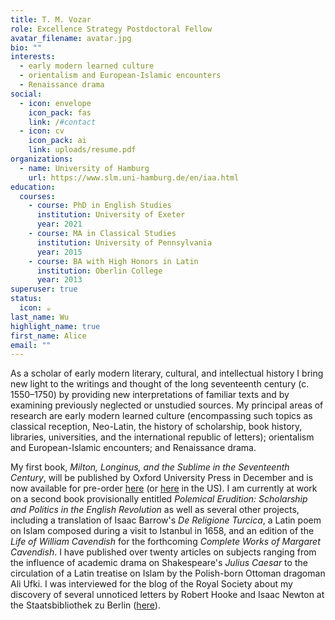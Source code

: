 ```yaml
---
title: T. M. Vozar
role: Excellence Strategy Postdoctoral Fellow
avatar_filename: avatar.jpg
bio: ""
interests:
  - early modern learned culture
  - orientalism and European-Islamic encounters
  - Renaissance drama
social:
  - icon: envelope
    icon_pack: fas
    link: /#contact
  - icon: cv
    icon_pack: ai
    link: uploads/resume.pdf
organizations:
  - name: University of Hamburg
    url: https://www.slm.uni-hamburg.de/en/iaa.html
education:
  courses:
    - course: PhD in English Studies
      institution: University of Exeter
      year: 2021
    - course: MA in Classical Studies
      institution: University of Pennsylvania
      year: 2015
    - course: BA with High Honors in Latin
      institution: Oberlin College
      year: 2013
superuser: true
status:
  icon: ☕️
last_name: Wu
highlight_name: true
first_name: Alice
email: ""
---
```

As a scholar of early modern literary, cultural, and intellectual history I bring new light to the writings and thought of the long seventeenth century (c. 1550–1750) by providing new interpretations of familiar texts and by examining previously neglected or unstudied sources. My principal areas of research are early modern learned culture (encompassing such topics as classical reception, Neo-Latin, the history of scholarship, book history, libraries, universities, and the international republic of letters); orientalism and European-Islamic encounters; and Renaissance drama.

My first book, *Milton, Longinus, and the Sublime in the Seventeenth Century*, will be published by Oxford University Press in December and is now available for pre-order [here](https://global.oup.com/academic/product/milton-longinus-and-the-sublime-in-the-seventeenth-century-9780198875949?cc=gb&lang=en) (or [here](https://global.oup.com/academic/product/milton-longinus-and-the-sublime-in-the-seventeenth-century-9780198875949?prevNumResPerPage=20&prevSortField=1&sortField=8&resultsPerPage=20&start=0&lang=en&cc=us) in the US). I am currently at work on a second book provisionally entitled *Polemical Erudition: Scholarship and Politics in the English Revolution* as well as several other projects, including a translation of Isaac Barrow's *De Religione Turcica*, a Latin poem on Islam composed during a visit to Istanbul in 1658, and an edition of the *Life of William Cavendish* for the forthcoming *Complete Works of Margaret Cavendish*. I have published over twenty articles on subjects ranging from the influence of academic drama on Shakespeare's *Julius Caesar* to the circulation of a Latin treatise on Islam by the Polish-born Ottoman dragoman Ali Ufki. I was interviewed for the blog of the Royal Society about my discovery of several unnoticed letters by Robert Hooke and Isaac Newton at the Staatsbibliothek zu Berlin ([here](https://royalsociety.org/blog/2023/02/unnoticed-letters/)).